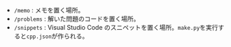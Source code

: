 * `/memo` : メモを置く場所。
* `/problems` : 解いた問題のコードを置く場所。
* `/snippets` : Visual Studio Code のスニペットを置く場所。`make.py`を実行すると`cpp.json`が作られる。
